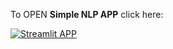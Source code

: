 To OPEN **Simple NLP APP** click here:

[![Streamlit APP](https://static.streamlit.io/badges/streamlit_badge_black_white.svg)](https://myappnlp.streamlit.app/)
